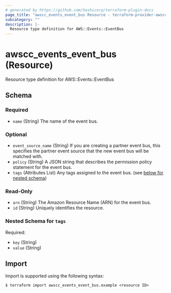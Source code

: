```yaml
---
# generated by https://github.com/hashicorp/terraform-plugin-docs
page_title: "awscc_events_event_bus Resource - terraform-provider-awscc"
subcategory: ""
description: |-
  Resource type definition for AWS::Events::EventBus
---
```


# awscc_events_event_bus (Resource)

Resource type definition for AWS::Events::EventBus



<!-- schema generated by tfplugindocs -->
## Schema

### Required

- `name` (String) The name of the event bus.

### Optional

- `event_source_name` (String) If you are creating a partner event bus, this specifies the partner event source that the new event bus will be matched with.
- `policy` (String) A JSON string that describes the permission policy statement for the event bus.
- `tags` (Attributes List) Any tags assigned to the event bus. (see [below for nested schema](#nestedatt--tags))

### Read-Only

- `arn` (String) The Amazon Resource Name (ARN) for the event bus.
- `id` (String) Uniquely identifies the resource.

<a id="nestedatt--tags"></a>
### Nested Schema for `tags`

Required:

- `key` (String)
- `value` (String)

## Import

Import is supported using the following syntax:

```shell
$ terraform import awscc_events_event_bus.example <resource ID>
```
